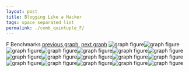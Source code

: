 ```yaml
---
layout: post
title: Blogging Like a Hacker
tags: space separated list
permalink: ./comb_quintuple_F/
---
```


F Benchmarks
[previous graph](./comb_quintuple_EGG/), [next graph](./comb_quintuple_FACE/)
<img src="./images/quintuple/F/F-AVL_box.png" alt="graph figure"><img src="./images/quintuple/F/F-A_box.png" alt="graph figure"><img src="./images/quintuple/F/F-CYPHERD_box.png" alt="graph figure"><img src="./images/quintuple/F/F-EGG_box.png" alt="graph figure"><img src="./images/quintuple/F/F-FACE_box.png" alt="graph figure"><img src="./images/quintuple/F/F-FLOYD_box.png" alt="graph figure"><img src="./images/quintuple/F/F-F_box.png" alt="graph figure"><img src="./images/quintuple/F/F-H_box.png" alt="graph figure"><img src="./images/quintuple/F/F-JSOND_box.png" alt="graph figure"><img src="./images/quintuple/F/F-K_box.png" alt="graph figure"><img src="./images/quintuple/F/F-O_box.png" alt="graph figure"><img src="./images/quintuple/F/F-PDFD_box.png" alt="graph figure"><img src="./images/quintuple/F/F-RB_box.png" alt="graph figure"><img src="./images/quintuple/F/F-ROD_box.png" alt="graph figure"><img src="./images/quintuple/F/F-SMATRIX_box.png" alt="graph figure"><img src="./images/quintuple/F/F-SORTD_box.png" alt="graph figure"><img src="./images/quintuple/F/F-ZB_box.png" alt="graph figure">